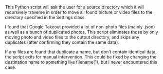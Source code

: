 This Python script will ask the user for a source directory which it will recursively traverse in order to move all found picture or video files to the directory specified in the Settings class. 

I found that Google Takeout provided a lot of non-photo files (mainly .json) as well as a bunch of duplicated photos. This script eliminates those by only moving photo and video files to the output directory, and skips any duplicates (after confirming they contain the same data). 

If any files are found that duplicate a name, but don't contain identical data, the script exits for manual intervention. This could be fixed by changing the destination name to something like filename(1), but I never encountered this case.
